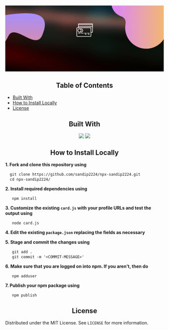 <p align="center">
   <img src="img/banner1.gif" alt="Logo"/>
</p>
<!-- TABLE OF CONTENTS -->
<h2 align="center">Table of Contents</h2>

- [Built With](#built-with)
- [How to Install Locally](#how-to-install-locally)
- [License](#license)

<!-- BUILT WITH -->  

<h2 align="center">Built With</h2>  

<p align="center">
   <img src="https://img.shields.io/badge/javascript%20-%23323330.svg?&style=for-the-badge&logo=javascript&logoColor=%23F7DF1E"/>
   <img src="https://img.shields.io/badge/nodejs%20-%23E34F26.svg?&style=for-the-badge&logo=html5&logoColor=white"/>
</p>  

<!-- INSTALLATION -->
<h2 align="center">How to Install Locally</h2>

**1. Fork and clone this repository using**

```
  git clone https://github.com/sandip2224/npx-sandip2224.git
  cd npx-sandip2224/
```  

**2. Install required dependencies using**

```
   npm install
```

**3. Customize the existing `card.js` with your profile URLs and test the output using**

```
   node card.js
```

**4. Edit the existing `package.json` replacing the fields as necessary**

**5. Stage and commit the changes using**

```
   git add .
   git commit -m '<COMMIT-MESSAGE>'
```

**6. Make sure that you are logged on into npm. If you aren't, then do**

```
   npm adduser
```

**7. Publish your npm package using**

```
   npm publish
```

<!-- LICENSE -->  

<h2 align="center">License</h2>

Distributed under the MIT License. See `LICENSE` for more information.
